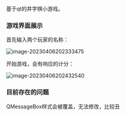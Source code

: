 基于qt的井字棋小游戏。

### 游戏界面展示

首先输入两个玩家的名称：

![image-20230406202333475](C:\Users\14583\Desktop\my_qt_proj\tic_tac_toe\tic_tac_toe\README.assets\image-20230406202333475.png)

开始游戏，会有响应的计分：

![image-20230406202432540](C:\Users\14583\Desktop\my_qt_proj\tic_tac_toe\tic_tac_toe\README.assets\image-20230406202432540.png)

### 目前存在的问题

QMessageBox样式会被覆盖，无法修改，比较丑